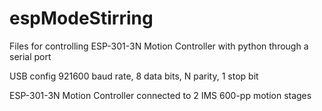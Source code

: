# espModeStirring
Files for controlling ESP-301-3N Motion Controller with python through a serial port

USB config 921600 baud rate, 8 data bits, N parity, 1 stop bit

ESP-301-3N Motion Controller connected to 2 IMS 600-pp motion stages
